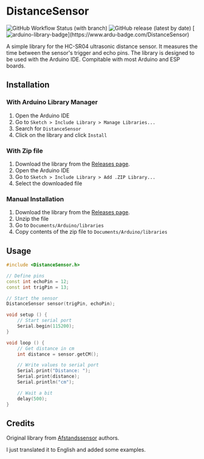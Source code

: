 # DistanceSensor

![GitHub Workflow Status (with branch)](https://img.shields.io/github/actions/workflow/status/Segilmez06/DistanceSensor/check-lint.yml?branch=development&color=blue&label=Lint%20Check&logo=Github&logoColor=white&style=flat)
![GitHub release (latest by date)](https://img.shields.io/github/v/release/Segilmez06/DistanceSensor?display_name=tag&label=Latest%20Release&color=blue&logo=Github&logoColor=white&style=flat)
[![arduino-library-badge](https://www.ardu-badge.com/badge/DistanceSensor.svg?)](https://www.ardu-badge.com/DistanceSensor)

A simple library for the HC-SR04 ultrasonic distance sensor. It measures the time between the sensor's trigger and echo pins. The library is designed to be used with the Arduino IDE. Compitable with most Arduino and ESP boards.

## Installation

### With Arduino Library Manager

1. Open the Arduino IDE
2. Go to `Sketch > Include Library > Manage Libraries...`
3. Search for `DistanceSensor`
4. Click on the library and click `Install`

### With Zip file

1. Download the library from the [Releases page](https://github.com/Segilmez06/DistanceSensor/releases).
2. Open the Arduino IDE
3. Go to `Sketch > Include Library > Add .ZIP Library...`
4. Select the downloaded file

### Manual Installation

1. Download the library from the [Releases page](https://github.com/Segilmez06/DistanceSensor/releases).
2. Unzip the file
3. Go to `Documents/Arduino/libraries`
4. Copy contents of the zip file to `Documents/Arduino/libraries`

## Usage

```c++
#include <DistanceSensor.h>

// Define pins
const int echoPin = 12;
const int trigPin = 13;

// Start the sensor
DistanceSensor sensor(trigPin, echoPin);

void setup () {
    // Start serial port
    Serial.begin(115200);
}

void loop () {
    // Get distance in cm
    int distance = sensor.getCM();

    // Write values to serial port
    Serial.print("Distance: ");
    Serial.print(distance);
    Serial.println("cm");

    // Wait a bit
    delay(500);
}
```

## Credits

Original library from [Afstandssensor](https://github.com/Teknologiskolen/HCSR04) authors.

I just translated it to English and added some examples.
